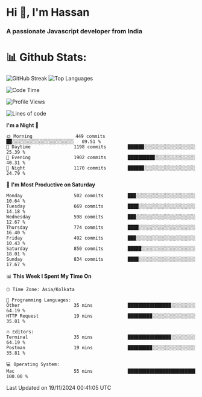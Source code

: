 # Hi 👋, I'm Hassan
### A passionate Javascript developer from India


# 📊 Github Stats:
![GitHub Streak](https://github-readme-streak-stats.herokuapp.com/?user=codeblooded47&theme=dracula&hide_border=false)
![Top Languages](https://github-readme-stats.vercel.app/api/top-langs/?username=codeblooded47&layout=compact&theme=dracula)



<!--START_SECTION:waka-->
![Code Time](http://img.shields.io/badge/Code%20Time-869%20hrs%2039%20mins-blue)

![Profile Views](http://img.shields.io/badge/Profile%20Views-0-blue)

![Lines of code](https://img.shields.io/badge/From%20Hello%20World%20I%27ve%20Written-23.8%20million%20lines%20of%20code-blue)

**I'm a Night 🦉** 

```text
🌞 Morning                449 commits         ██░░░░░░░░░░░░░░░░░░░░░░░   09.51 % 
🌆 Daytime                1198 commits        ██████░░░░░░░░░░░░░░░░░░░   25.39 % 
🌃 Evening                1902 commits        ██████████░░░░░░░░░░░░░░░   40.31 % 
🌙 Night                  1170 commits        ██████░░░░░░░░░░░░░░░░░░░   24.79 % 
```
📅 **I'm Most Productive on Saturday** 

```text
Monday                   502 commits         ███░░░░░░░░░░░░░░░░░░░░░░   10.64 % 
Tuesday                  669 commits         ████░░░░░░░░░░░░░░░░░░░░░   14.18 % 
Wednesday                598 commits         ███░░░░░░░░░░░░░░░░░░░░░░   12.67 % 
Thursday                 774 commits         ████░░░░░░░░░░░░░░░░░░░░░   16.40 % 
Friday                   492 commits         ███░░░░░░░░░░░░░░░░░░░░░░   10.43 % 
Saturday                 850 commits         █████░░░░░░░░░░░░░░░░░░░░   18.01 % 
Sunday                   834 commits         ████░░░░░░░░░░░░░░░░░░░░░   17.67 % 
```


📊 **This Week I Spent My Time On** 

```text
🕑︎ Time Zone: Asia/Kolkata

💬 Programming Languages: 
Other                    35 mins             ████████████████░░░░░░░░░   64.19 % 
HTTP Request             19 mins             █████████░░░░░░░░░░░░░░░░   35.81 % 

🔥 Editors: 
Terminal                 35 mins             ████████████████░░░░░░░░░   64.19 % 
Postman                  19 mins             █████████░░░░░░░░░░░░░░░░   35.81 % 

💻 Operating System: 
Mac                      55 mins             █████████████████████████   100.00 % 
```


 Last Updated on 19/11/2024 00:41:05 UTC
<!--END_SECTION:waka-->

